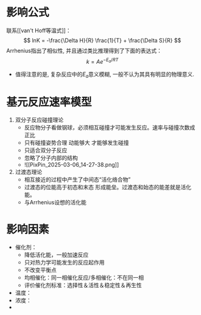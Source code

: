 # 影响公式

联系[[van't Hoff等温式]]：
$$
lnK = -\frac{\Delta H}{R} \frac{1}{T} + \frac{\Delta S}{R}
$$
Arrhenius指出了相似性, 并且通过类比推理得到了下面的表达式：
$$
k = Ae^{-E_a/RT}
$$
+ 值得注意的是, 复杂反应中的$E_{a}$意义模糊, 一般不认为其具有明显的物理意义. 

# 基元反应速率模型

1. 双分子反应碰撞理论
	+ 反应物分子看做钢球，必须相互碰撞才可能发生反应。速率与碰撞次数成正比
	+ 只有碰撞姿势合理 动能够大 才能够发生碰撞
	+ 只适合双分子反应
	+ 忽略了分子内部的结构
	+ ![[PixPin_2025-03-06_14-27-38.png]]
2. 过渡态理论
	+ 相互接近的过程中产生了中间态“活化络合物”
	+ 过渡态的位能高于初态和末态 形成能垒。过渡态和始态的能差就是活化能。
	+ 与Arrhenius设想的活化能

# 影响因素

+ 催化剂：
	+ 降低活化能，一般加速反应
	+ 只对热力学可能发生的反应起作用
	+ 不改变平衡点
	+ 均相催化：同一相催化反应/多相催化：不在同一相
	+ 评价催化剂标准：选择性＆活性＆稳定性＆再生性
+ 温度：
+ 浓度：
+ 